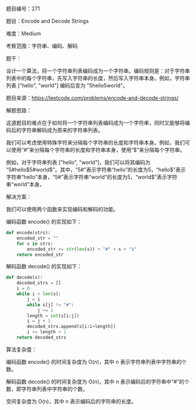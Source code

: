题目编号：271

题目：Encode and Decode Strings

难度：Medium

考察范围：字符串、编码、解码

题干：

设计一个算法，将一个字符串列表编码成为一个字符串。编码规则是：对于字符串列表中的每个字符串，先写入字符串的长度，然后写入字符串本身。例如，字符串列表 ["hello", "world"] 编码后变为 "5hello5world"。

题目来源：https://leetcode.com/problems/encode-and-decode-strings/

解题思路：

这道题目的难点在于如何将一个字符串列表编码成为一个字符串，同时又能够将编码后的字符串解码成为原来的字符串列表。

我们可以考虑使用特殊字符来分隔每个字符串的长度和字符串本身。例如，我们可以使用“#”来分隔每个字符串的长度和字符串本身，使用“$”来分隔每个字符串。

例如，对于字符串列表 ["hello", "world"]，我们可以将其编码为 "5#hello$5#world$"。其中，“5#”表示字符串“hello”的长度为5，“hello$”表示字符串“hello”本身，“5#”表示字符串“world”的长度为5，“world$”表示字符串“world”本身。

解决方案：

我们可以使用两个函数来实现编码和解码的功能。

编码函数 encode() 的实现如下：

```python
def encode(strs):
    encoded_str = ""
    for s in strs:
        encoded_str += str(len(s)) + "#" + s + "$"
    return encoded_str
```

解码函数 decode() 的实现如下：

```python
def decode(s):
    decoded_strs = []
    i = 0
    while i < len(s):
        j = i
        while s[j] != "#":
            j += 1
        length = int(s[i:j])
        i = j + 1
        decoded_strs.append(s[i:i+length])
        i += length + 1
    return decoded_strs
```

算法复杂度：

编码函数 encode() 的时间复杂度为 O(n)，其中 n 表示字符串列表中字符串的个数。

解码函数 decode() 的时间复杂度为 O(n)，其中 n 表示编码后的字符串中“#”的个数，即字符串列表中字符串的个数。

空间复杂度为 O(n)，其中 n 表示编码后的字符串的长度。